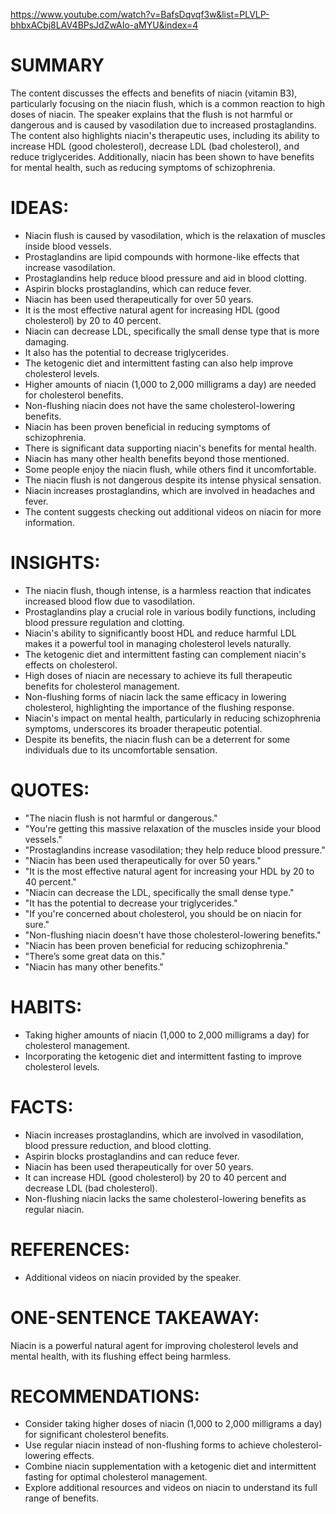 https://www.youtube.com/watch?v=BafsDqvqf3w&list=PLVLP-bhbxACbj8LAV4BPsJdZwAIo-aMYU&index=4
# SUMMARY
The content discusses the effects and benefits of niacin (vitamin B3), particularly focusing on the niacin flush, which is a common reaction to high doses of niacin. The speaker explains that the flush is not harmful or dangerous and is caused by vasodilation due to increased prostaglandins. The content also highlights niacin's therapeutic uses, including its ability to increase HDL (good cholesterol), decrease LDL (bad cholesterol), and reduce triglycerides. Additionally, niacin has been shown to have benefits for mental health, such as reducing symptoms of schizophrenia.

# IDEAS:
- Niacin flush is caused by vasodilation, which is the relaxation of muscles inside blood vessels.
- Prostaglandins are lipid compounds with hormone-like effects that increase vasodilation.
- Prostaglandins help reduce blood pressure and aid in blood clotting.
- Aspirin blocks prostaglandins, which can reduce fever.
- Niacin has been used therapeutically for over 50 years.
- It is the most effective natural agent for increasing HDL (good cholesterol) by 20 to 40 percent.
- Niacin can decrease LDL, specifically the small dense type that is more damaging.
- It also has the potential to decrease triglycerides.
- The ketogenic diet and intermittent fasting can also help improve cholesterol levels.
- Higher amounts of niacin (1,000 to 2,000 milligrams a day) are needed for cholesterol benefits.
- Non-flushing niacin does not have the same cholesterol-lowering benefits.
- Niacin has been proven beneficial in reducing symptoms of schizophrenia.
- There is significant data supporting niacin's benefits for mental health.
- Niacin has many other health benefits beyond those mentioned.
- Some people enjoy the niacin flush, while others find it uncomfortable.
- The niacin flush is not dangerous despite its intense physical sensation.
- Niacin increases prostaglandins, which are involved in headaches and fever.
- The content suggests checking out additional videos on niacin for more information.

# INSIGHTS:
- The niacin flush, though intense, is a harmless reaction that indicates increased blood flow due to vasodilation.
- Prostaglandins play a crucial role in various bodily functions, including blood pressure regulation and clotting.
- Niacin's ability to significantly boost HDL and reduce harmful LDL makes it a powerful tool in managing cholesterol levels naturally.
- The ketogenic diet and intermittent fasting can complement niacin's effects on cholesterol.
- High doses of niacin are necessary to achieve its full therapeutic benefits for cholesterol management.
- Non-flushing forms of niacin lack the same efficacy in lowering cholesterol, highlighting the importance of the flushing response.
- Niacin's impact on mental health, particularly in reducing schizophrenia symptoms, underscores its broader therapeutic potential.
- Despite its benefits, the niacin flush can be a deterrent for some individuals due to its uncomfortable sensation.

# QUOTES:
- "The niacin flush is not harmful or dangerous."
- "You're getting this massive relaxation of the muscles inside your blood vessels."
- "Prostaglandins increase vasodilation; they help reduce blood pressure."
- "Niacin has been used therapeutically for over 50 years."
- "It is the most effective natural agent for increasing your HDL by 20 to 40 percent."
- "Niacin can decrease the LDL, specifically the small dense type."
- "It has the potential to decrease your triglycerides."
- "If you're concerned about cholesterol, you should be on niacin for sure."
- "Non-flushing niacin doesn't have those cholesterol-lowering benefits."
- "Niacin has been proven beneficial for reducing schizophrenia."
- "There’s some great data on this."
- "Niacin has many other benefits."

# HABITS:
- Taking higher amounts of niacin (1,000 to 2,000 milligrams a day) for cholesterol management.
- Incorporating the ketogenic diet and intermittent fasting to improve cholesterol levels.

# FACTS:
- Niacin increases prostaglandins, which are involved in vasodilation, blood pressure reduction, and blood clotting.
- Aspirin blocks prostaglandins and can reduce fever.
- Niacin has been used therapeutically for over 50 years.
- It can increase HDL (good cholesterol) by 20 to 40 percent and decrease LDL (bad cholesterol).
- Non-flushing niacin lacks the same cholesterol-lowering benefits as regular niacin.

# REFERENCES:
- Additional videos on niacin provided by the speaker.

# ONE-SENTENCE TAKEAWAY:
Niacin is a powerful natural agent for improving cholesterol levels and mental health, with its flushing effect being harmless.

# RECOMMENDATIONS:
- Consider taking higher doses of niacin (1,000 to 2,000 milligrams a day) for significant cholesterol benefits.
- Use regular niacin instead of non-flushing forms to achieve cholesterol-lowering effects.
- Combine niacin supplementation with a ketogenic diet and intermittent fasting for optimal cholesterol management.
- Explore additional resources and videos on niacin to understand its full range of benefits.
